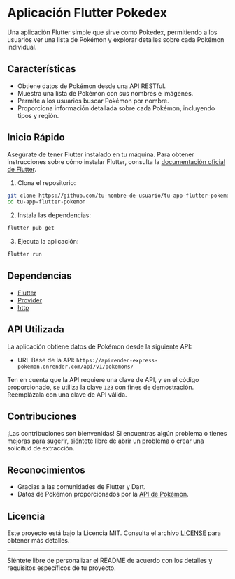 # Aplicación Flutter Pokedex

Una aplicación Flutter simple que sirve como Pokedex, permitiendo a los usuarios ver una lista de Pokémon y explorar detalles sobre cada Pokémon individual.

## Características

- Obtiene datos de Pokémon desde una API RESTful.
- Muestra una lista de Pokémon con sus nombres e imágenes.
- Permite a los usuarios buscar Pokémon por nombre.
- Proporciona información detallada sobre cada Pokémon, incluyendo tipos y región.

## Inicio Rápido

Asegúrate de tener Flutter instalado en tu máquina. Para obtener instrucciones sobre cómo instalar Flutter, consulta la [documentación oficial de Flutter](https://flutter.dev/docs/get-started/install).

1. Clona el repositorio:

```bash
git clone https://github.com/tu-nombre-de-usuario/tu-app-flutter-pokemon.git
cd tu-app-flutter-pokemon
```

2. Instala las dependencias:

```bash
flutter pub get
```

3. Ejecuta la aplicación:

```bash
flutter run
```

## Dependencias

- [Flutter](https://flutter.dev/)
- [Provider](https://pub.dev/packages/provider)
- [http](https://pub.dev/packages/http)

## API Utilizada

La aplicación obtiene datos de Pokémon desde la siguiente API:

- URL Base de la API: `https://apirender-express-pokemon.onrender.com/api/v1/pokemons/`

Ten en cuenta que la API requiere una clave de API, y en el código proporcionado, se utiliza la clave `123` con fines de demostración. Reemplázala con una clave de API válida.

## Contribuciones

¡Las contribuciones son bienvenidas! Si encuentras algún problema o tienes mejoras para sugerir, siéntete libre de abrir un problema o crear una solicitud de extracción.

## Reconocimientos

- Gracias a las comunidades de Flutter y Dart.
- Datos de Pokémon proporcionados por la [API de Pokémon](https://apirender-express-pokemon.onrender.com/).

## Licencia

Este proyecto está bajo la Licencia MIT. Consulta el archivo [LICENSE](LICENSE) para obtener más detalles.

---

Siéntete libre de personalizar el README de acuerdo con los detalles y requisitos específicos de tu proyecto.
